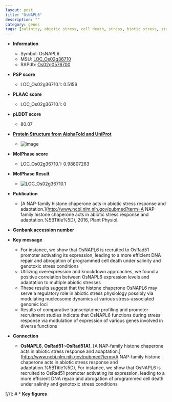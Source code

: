```yaml
---
layout: post
title: "OsNAPL6"
description: ""
category: genes
tags: [salinity, abiotic stress, cell death, stress, biotic stress, stress response]
---
```


* **Information**  
    + Symbol: OsNAPL6  
    + MSU: [LOC_Os02g36710](http://rice.plantbiology.msu.edu/cgi-bin/ORF_infopage.cgi?orf=LOC_Os02g36710)  
    + RAPdb: [Os02g0576700](http://rapdb.dna.affrc.go.jp/viewer/gbrowse_details/irgsp1?name=Os02g0576700)  

* **PSP score**  
    + LOC_Os02g36710.1: 0.5156 

* **PLAAC score**  
    + LOC_Os02g36710.1: 0 

* **pLDDT score**
    + 80.07

* **[Protein Structure from AlphaFold and UniProt](https://www.uniprot.org/uniprotkb/Q69JW2/entry#structure)**
    + ![image](https://ricepsp.github.io/images/Q6/AF-Q69JW2-F1.png)

* **MolPhase score**
    + LOC_Os02g36710.1: 0.98807263

* **MolPhase Result**
    + ![LOC_Os02g36710.1](https://304243504.github.io/Pictures/LOC_Os02g/LOC_Os02g36710.1.png)

* **Publication**  
    + [A NAP-family histone chaperone acts in abiotic stress response and adaptation.](http://www.ncbi.nlm.nih.gov/pubmed?term=A NAP-family histone chaperone acts in abiotic stress response and adaptation.%5BTitle%5D), 2016, Plant Physiol.

* **Genbank accession number**  

* **Key message**  
    + For instance, we show that OsNAPL6 is recruited to OsRad51 promoter activating its expression, leading to a more efficient DNA repair and abrogation of programmed cell death under salinity and genotoxic stress conditions
    + Utilizing overexpression and knockdown approaches, we found a positive correlation between OsNAPL6 expression levels and adaptation to multiple abiotic stresses
    + These results suggest that the histone chaperone OsNAPL6 may serve a regulatory role in abiotic stress physiology possibly via modulating nucleosome dynamics at various stress-associated genomic loci
    + Results of comparative transcriptome profiling and promoter-recruitment studies indicate that OsNAPL6 functions during stress response via modulation of expression of various genes involved in diverse functions

* **Connection**  
    + __OsNAPL6__, __OsRad51~OsRad51A1__, [A NAP-family histone chaperone acts in abiotic stress response and adaptation.](http://www.ncbi.nlm.nih.gov/pubmed?term=A NAP-family histone chaperone acts in abiotic stress response and adaptation.%5BTitle%5D), For instance, we show that OsNAPL6 is recruited to OsRad51 promoter activating its expression, leading to a more efficient DNA repair and abrogation of programmed cell death under salinity and genotoxic stress conditions

[//]: # * **Key figures**  



